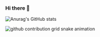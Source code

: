### Hi there 👋

<!--![Anurag's GitHub stats](https://github-readme-stats.vercel.app/api?username=csyfjiang&show_icons=true&theme=radical)-->
![Anurag's GitHub stats](https://github-readme-stats.vercel.app/api?username=csyfjiang&show_icons=true&bg_color=00000000)
<!--
**JefferyJiang-YF/JefferyJiang-YF** is a ✨ _special_ ✨ repository because its `README.md` (this file) appears on your GitHub profile.

Here are some ideas to get you started:

- 🔭 I’m currently working on ...
- 🌱 I’m currently learning ...
- 👯 I’m looking to collaborate on ...
- 🤔 I’m looking for help with ...
- 💬 Ask me about ...
- 📫 How to reach me: ...
- 😄 Pronouns: ...
- ⚡ Fun fact: ...
-->
<picture>
  <source media="(prefers-color-scheme: dark)" srcset="https://raw.githubusercontent.com/csyfjiang/csyfjiang/output/github-snake-dark.svg">
  <source media="(prefers-color-scheme: light)" srcset="https://raw.githubusercontent.com/csyfjiang/csyfjiang/output/github-snake.svg">
  <img alt="github contribution grid snake animation" src="https://raw.githubusercontent.com/csyfjiang/csyfjiang/output/github-contribution-grid-snake.svg">
</picture>
